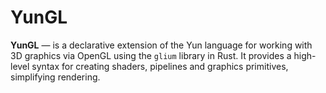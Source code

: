 # YunGL

**YunGL** — is a declarative extension of the Yun language for working with 3D graphics via OpenGL using the `glium` library in Rust. It provides a high-level syntax for creating shaders, pipelines and graphics primitives, simplifying rendering.
